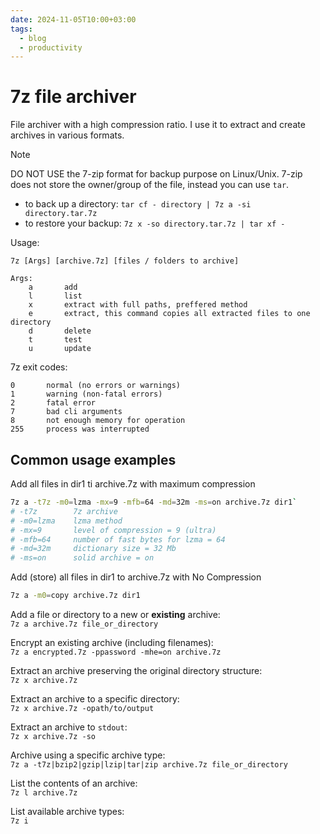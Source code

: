 ```yaml
---
date: 2024-11-05T10:00+03:00
tags:
  - blog
  - productivity
---
```


# 7z file archiver

File archiver with a high compression ratio. I use it to extract and create
archives in various formats.

> [!NOTE]
> DO NOT USE the 7-zip format for backup purpose on Linux/Unix. 7-zip does not
> store the owner/group of the file, instead you can use `tar`.
> - to back up a directory: `tar cf - directory | 7z a -si directory.tar.7z`
> - to restore your backup: `7z x -so directory.tar.7z | tar xf -`

Usage:

    7z [Args] [archive.7z] [files / folders to archive]

    Args:
        a       add
        l       list
        x       extract with full paths, preffered method
        e       extract, this command copies all extracted files to one directory
        d       delete
        t       test
        u       update

7z exit codes:

    0       normal (no errors or warnings)
    1       warning (non-fatal errors)
    2       fatal error
    7       bad cli arguments
    8       not enough memory for operation
    255     process was interrupted

## Common usage examples

Add all files in dir1 ti archive.7z with maximum compression
```sh
7z a -t7z -m0=lzma -mx=9 -mfb=64 -md=32m -ms=on archive.7z dir1`
# -t7z        7z archive
# -m0=lzma    lzma method
# -mx=9       level of compression = 9 (ultra)
# -mfb=64     number of fast bytes for lzma = 64
# -md=32m     dictionary size = 32 Mb
# -ms=on      solid archive = on
```

Add (store) all files in dir1 to archive.7z with No Compression
&#10;<br>
```sh
7z a -m0=copy archive.7z dir1
```

Add a file or directory to a new or **existing** archive:
&#10;<br>
`7z a archive.7z file_or_directory`

Encrypt an existing archive (including filenames):
&#10;<br>
`7z a encrypted.7z -ppassword -mhe=on archive.7z`

Extract an archive preserving the original directory structure:
&#10;<br>
`7z x archive.7z`

Extract an archive to a specific directory:
&#10;<br>
`7z x archive.7z -opath/to/output`

Extract an archive to `stdout`:
&#10;<br>
`7z x archive.7z -so`

Archive using a specific archive type:
&#10;<br>
`7z a -t7z|bzip2|gzip|lzip|tar|zip archive.7z file_or_directory`

List the contents of an archive:
&#10;<br>
`7z l archive.7z`

List available archive types:
&#10;<br>
`7z i`

